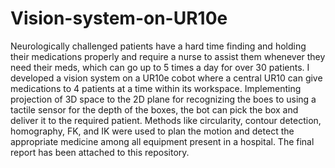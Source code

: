# Vision-system-on-UR10e
Neurologically challenged patients have a hard time finding and holding their medications properly and require a nurse to assist them whenever they need their meds, which can go up to 5 times a day for over 30 patients. I developed a vision system on a UR10e cobot where a central UR10 can give medications to 4 patients at a time within its workspace. Implementing projection of 3D space to the 2D plane for recognizing the boes to using a tactile sensor for the depth of the boxes, the bot can pick the box and deliver it to the required patient. Methods like circularity, contour detection, homography, FK, and IK were used to plan the motion and detect the appropriate medicine among all equipment present in a hospital. The final report has been attached to this repository.
